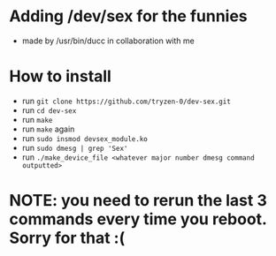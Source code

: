 # Adding /dev/sex for the funnies
- made by /usr/bin/ducc in collaboration with me

# How to install
- run `git clone https://github.com/tryzen-0/dev-sex.git`
- run `cd dev-sex`
- run `make`
- run `make` again
- run `sudo insmod devsex_module.ko`
- run `sudo dmesg | grep 'Sex'`
- run `./make_device_file <whatever major number dmesg command outputted>`

# NOTE: you need to rerun the last 3 commands every time you reboot. Sorry for that :(
